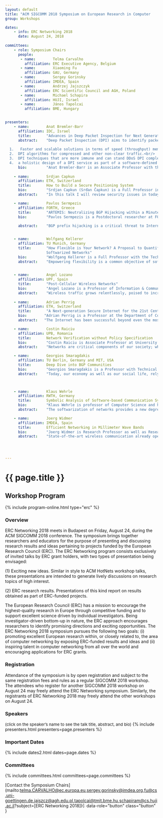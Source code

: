 ```yaml
---
layout: default
title: "ACM SIGCOMM 2018 Symposium on European Research in Computer        Networking (ERC Networking 2018)"
group: Workshops

dates:
    - info: ERC Networking 2018
      date: August 24, 2018
    
committees:
    - role: Symposium Chairs
      people:
       - name:        Telma Carvalho  
         affiliation: ERC Executive Agency, Belgium
       - name:        Xiaoming Fu 
         affiliation: GAU, Germany
       - name:        Sergey Gorinsky
         affiliation: IMDEA, Spain
       - name:        Andrzej Jajszczyk 
         affiliation: ERC Scientific Council and AGH, Poland
       - name:        Michael Schapira 
         affiliation: HUJI, Israel
       - name:        János Tapolcai
         affiliation: BME, Hungary
    

presenters:
    - name:        Anat Bremler-Barr 
      affiliation: IDC, Israel
      title:       "Advances in Deep Packet Inspection for Next Generation Network Devices"
      abstract:    "Deep Packet Inspection (DPI) aims to identify packets that contain a pattern from a large set of known patterns (e.g., codes of viruses etc.). In this talk I will present advanced DPI techniques that overcome and address the following issues related to DPI:<br/>
      
  1.   Faster and scalable solutions in terms of speed (throughput) memory requirements and power consumption.<br/>
  2.  DPI algorithms for compressed and other non-clear traffic.<br/> 
  3.  DPI techniques that are more immune and can stand DDoS DPI complexity attacks.<br/>
  4.  a holistic design of a DPI service as part of a software-defined framework for virtual network functions (VNF). The DPI service supports multi-tenant and presents a significant improvement both in scalability, security and functionality."
      bio:         "Anat Bremler-Barr is an Associate Professor with the School of Computer Science, Interdisciplinary Center, Herzliya, Israel. She received the Ph.D. degree (with distinction) in computer science from Tel Aviv University, Tel Aviv, Israel. In 2001, she co-founded and was the Chief Scientist of Riverhead Networks, Inc., which provided systems to protect from denial-of-service attacks. The company was acquired by Cisco Systems in 2004. She then joined the Interdisciplinary Center, Herzliya, in 2004. In 2011, she co-founded with Prof. David Hay the DEEPNESS lab (funded by an ERC starting grant,  [http://www.deepness-lab.org/](http://www.deepness-lab.org/)) that focuses on designing deep packet inspection for next-generation network devices. Her research interests are in computer networks and network security."
      
    - name:        Srdjan Capkun 
      affiliation: ETH, Switzerland
      title:       How to Build a Secure Positioning System
      bio:         "Srdjan Capkun (Srđan Čapkun) is a Full Professor in the Department of Computer Science, ETH Zurich and Director of the Zurich Information Security and Privacy Center (ZISC). He was born in Split, Croatia. He received his Dipl.Ing. Degree in Electrical Engineering / Computer Science from the University of Split in 1998, and his Ph.D. degree in Communication Systems from EPFL in 2004. Prior to joining ETH Zurich in 2006 he was a postdoctoral researcher in the Networked & Embedded Systems Laboratory (NESL), University of California Los Angeles and an Assistant Professor in the Informatics and Mathematical Modelling Department, Technical University of Denmark (DTU). His research interests are in system and network security. One of his main focus areas is wireless security. He is a co-founder of 3db Access, a company focusing on secure distance measuement and proximity-based access control, and of Sound-Proof a spin-off focusing on usable on-line authentication. In 2016 he received an ERC Consolidator Grant for a project on securing positioning in wireless networks."
      abstract:    "In this talk I will review security issues in today's navigation and close-range positioning systems. I will discuss why GNSS systems like GPS are hard to fully secure. I will then show how a different design of a positioning system can enable secure positioning, but also that this requires solving a set of relevant physical- and logical- layer challenges. Finally I will present a design and implementation of an IR UWB secure distance measurement (distance bounding) system that solves these challenges and enables secure distance measurement and secure positioning in IoT applications. Finally, I will review possible uses of positioning in security applications such as authentication and access control."

    - name:        Pavlos Sermpezis 
      affiliation: FORTH, Greece
      title:       "ARTEMIS: Neutralizing BGP Hijacking within a Minute"
      bio:         "Pavlos Sermpezis is a Postdoctoral researcher at FORTH, Greece, since  September 2015. He received a PhD degree in 2015 from EURECOM / Telecom ParisTech, Sophia-Antipolis, France, and a Diploma of Electrical and Computer Engineering in 2011 from Aristotle University of Thessaloniki, Greece. His research interests are in the areas mobile networks and Internet routing, which he studies both from an analytical and experimental perspective. He is currently working with the INSPIRE group and Prof. Xenofontas Dimitropoulos, and participating in the ERC NetVolution project and the ERC PoC PHILOS project."
      
      abstract:    "BGP prefix hijacking is a critical threat to Internet organizations and users. Despite the availability of several defense approaches (ranging from RPKI to popular third-party services), none of them solves the problem adequately in practice. They suffer from: (i) lack of detection comprehensiveness, allowing sophisticated attackers to evade detection, (ii) limited accuracy, especially in the case of third-party detection, (iii) delayed verification and mitigation of incidents, reaching up to days, and (iv) lack of privacy and of flexibility in post-hijack counteractions, from the side of network operators. In this work, we propose ARTEMIS, a defense approach (a) based on accurate and fast detection operated by the AS itself, leveraging the pervasiveness of publicly available BGP monitoring services and their recent shift towards real-time streaming, thus (b) enabling flexible and fast mitigation of hijacking events. Compared to previous work, our approach combines characteristics desirable to network operators such as comprehensiveness, accuracy, speed, privacy, and flexibility. Finally, we show through real-world experiments that, with the ARTEMIS approach, prefix hijacking can be neutralized within a minute."


    - name:        Wolfgang Kellerer  
      affiliation: TU Munich, Germany
      title:       "How Flexible is Your Network? A Proposal to Quantify Flexibility in
                   Softwarized Networks"
      bio:         "Wolfgang Kellerer is a Full Professor with the Technical University of Munich (TU Munich), Germany, heading the Chair of Communication Networks at the Department of Electrical and Computer Engineering. Before, he was for over ten years with NTT DOCOMO's European Research Laboratories. His last position was head of the research department for wireless communication and mobile networking. His current research focuses on flexible networking based on SDN/NFV and wireless M2M networking towards 5G. He received his Dr.-Ing. degree (Ph.D.) and his Dipl.-Ing. degree (Master) from TU Munich, in 1995 and 2002, respectively. His research resulted in over 200 publications and 35 granted patents. In 2015, he has been awarded with a Consolidator Grant from the European Commission for his project FlexNets: \"Quantifying Flexibility in Communication Networks\". He is a member of ACM, VDE ITG and a Senior Member of IEEE."
      abstract:    "Empowering flexibility is a common objective of softwarized networks based on concepts such as Network Virtualization, Software Defined Networking and Network Function Virtualization. Up to now, flexibility is mainly used as a qualitative advantage for a certain design choice. Moreover, the meaning of flexibility in such qualitative argument is highly varying in the literature since a common understanding of flexibility is missing. In this talk, an approach towards defining flexibility and a proposal for a quantifying measure are presented. Based on this measure, different network designs can be analyzed and compared quantitatively. In our proposal, we refer to flexibility as the timely ability to support new requests that can be, e.g., changes in the requirements or new traffic distributions. Use case studies illustrate how an application of such measure could lead to a better understanding of flexibility. With our proposed flexibility measure, we would like to stimulate the discussion towards a more quantitative analysis of softwarized networks and beyond."

      
    - name:        Angel Lozano 
      affiliation: UPF, Spain
      title:       "Post-Cellular Wireless Networks"
      bio:         "Angel Lozano is a Professor of Information & Communication Technologies at UPF (Universitat Pompeu Fabra). He received the Ph.D. in Electrical Engineering from Stanford University in 1999, worked for Bell Labs (Lucent Technologies, now Nokia) between 1999 and 2008, and served as Adj. Associate Professor of Electrical Engineering at Columbia University between 2005 and 2008. Prof. Lozano is a Fellow of the IEEE and a Highly Cited Author. He has held multiple editorial positions and is actively involved in committees and conference organization tasks for the IEEE. His papers have received several awards, including the 2009 Stephen O. Rice prize to the best paper published in the IEEE Transactions on Communications, the 2016 Fred W. Ellersick prize to the best paper published in the IEEE Communications Magazine, and the 2016 Communications Society & Information Theory Society joint paper award. He holds 15 patens and is also the recipient of an ERC Advanced Grant for the period 2016-2021."
      abstract:    "Wireless traffic grows relentlessly, poised to increase to truly staggering levels. There is a fledging awareness that this challenge can only be fended off by a process of network massification, with two views about it. In a first view, densification is the only strategy through which dramatic improvements can be attained hereafter; this leads to a vision where base stations become tiny and exceedingly abundant. A second view is built on the idea of dramatically scaling the number of colocated antennas per base station, from the current handful to possibly hundreds. Since neither form of massification can by itself resolve the challenge facing wireless systems, the two forms will have to end up coexisting. Reconciling these two forms of massification and enabling a truly phenomenal scaling calls for an entirely new architecture where cells and physical base stations become things of the past, replaced by dynamically defined virtual base stations. The signal processing needs to shift away from base stations, which become deconstructed, so as to gather at new places. In this talk, we discuss the implications of this leap in the evolution of wireless networks, and the research challenges that it poses."
      
    - name:        Adrian Perrig 
      affiliation: ETH, Switzerland 
      title:       "A Next-generation Secure Internet for the 21st Century"
      bio:        "Adrian Perrig is a Professor at the Department of Computer Science at ETH Zürich, Switzerland, where he leads the network security group. He is also a Distinguished Fellow at CyLab, and an Adjunct Professor of Electrical and Computer Engineering, and Engineering and Public Policy at Carnegie Mellon University. From 2002 to 2012, he was a Professor of Electrical and Computer Engineering, Engineering and Public Policy, and Computer Science (courtesy) at Carnegie Mellon University, becoming Full Professor in 2009. From 2007 to 2012, he served as the technical director for Carnegie Mellon's Cybersecurity Laboratory (CyLab). He earned his MS and PhD degrees in Computer Science from Carnegie Mellon University, and spent three years during his PhD at the University of California at Berkeley. He received his BSc degree in Computer Engineering from EPFL. Adrian's research revolves around building secure systems -- in particular his group is working on the SCION secure Internet architecture.<br/>He is a recipient of the NSF CAREER award in 2004, IBM faculty fellowships in 2004 and 2005, the Sloan research fellowship in 2006, the Security 7 award in the category of education by the Information Security Magazine in 2009, the Benjamin Richard Teare teaching award in 2011, the ACM SIGSAC Outstanding Innovation Award in 2013. He is an IEEE senior member and became an ACM Fellow in 2017."
      abstract:   "The Internet has been successful beyond even the most optimistic expectations. It permeates and intertwines with almost all aspects of our society and economy. The success of the Internet has created a dependency on communication as many of the processes underpinning the foundations of modern society would grind to a halt should communication become unavailable. However, much to our dismay, the current state of safety and availability of the Internet is far from commensurate given its importance.<br/>Although we cannot conclusively determine what the impact of a 1-day, or 1-week outage of Internet connectivity on our society would be, anecdotal evidence indicates that even short outages have a profound negative impact on society, businesses, and government. Unfortunately, the Internet has not been designed for high availability in the face of malicious actions by adversaries. Recent patches to improve Internet security and availability  have been constrained by the current Internet architecture, business models, and legal aspects. Moreover, there are fundamental design decisions of the current Internet that inherently complicate secure operation.<br/>Given the diverse nature of constituents in today's Internet, another important challenge is how to scale authentication of entities (e.g., AS  ownership for routing, name servers for DNS, or domains for TLS) to a global environment. Currently prevalent PKI models (monopoly and oligarchy) do not scale globally because mutually distrusting entities cannot agree on a single trust root, and because everyday users cannot evaluate the trustworthiness of each of the many root CAs in their browsers.<br/> To address these issues, we propose SCION, a next-generation Internet architecture that is secure, available, and offers privacy by design; that provides incentives for a transition to the new architecture; and that considers economic and policy issues at the design stage. We have implemented SCION and deployed it in the production networks of 2 ISPs."

    - name:        Costin Raiciu
      affiliation: UPB, Romania
      title:       Network Verification without Policy Specification
      bio:         "Costin Raiciu is Associate Professor at University Politehnica of Bucharest where he leads the Netsys group. Costin finished his PhD at UCL in 2011. His current research focus is on network verification. In his past work, Costin was one of the main people behind the development, implementation and standardization of Multipath TCP, a protocol that is now deployed by Apple and Samsung on their mobile devices. Recently, Costin worked on NDP, which is a radical redesign of the datacenter networking stack (Sigcomm 2017)."
      abstract:    "Networks are critical components of our society; when they fail, they cause massive disruption. Network verification analyzes snapshots of network data planes to decide if the network as a whole behaves according to some predefined policy. Despite massive advances in network verification recently, specifying the policy a network should obbey is far from easy, and this is one of the resons why network verificaiton has not been adopted widely. <br/>In this work we will discuss how one can verify certain forms of network correctness without requiring explicit policies. In both approaches, our aim is to find behaviours that are obviously wrong, and flag them to the user:<br/>1. Verifying P4 programs: we show how we can use exhaustive symbolic execution to find memory bugs, encapsulation and decapsulation bugs, implicit processing, parser problems in all the P4 programs that are available publicly, with modest runtimes.<br/>2. Equivalence: in many cases, two dataplane programs are meant to behave similarly. For instance, an abstract network configuration is specified by tenants in datacenters (e.g. in Openstack) and the cloud software translates this to a dataplane configuration that is deployed (e.g. via Openflow and iptables rules). We show how we can automatically check the equivalence of two network data planes, and how we have used this approach to find several bugs in Neutron, Openstack¹s networking driver."

    - name:        Georgios Smaragdakis
      affiliation: TU Berlin, Germany and MIT, USA
      title:       Deep Dive into BGP Communities
      bio:         "Georgios Smaragdakis is a Professor with Technical University (TU) Berlin, a research affiliate with the Massachusetts Institute of Technology (MIT) Computer Science and Artificial Intelligent Laboratory (CSAIL) and the MIT Internet Policy Research Initiative (IPRI), and a research collaborator with Akamai Technologies. From 2014-2017 he was a Marie Curie fellow at the MIT CSAIL. From 2008-2014 he acted as Senior Researcher at Deutsche Telekom Laboratories and the Technical University of Berlin. In 2008 he was a research intern at Telefonica Research. He earned the Ph.D. degree in Computer Science from Boston University in 2009 and the Diploma in Electronic and Computer Engineering from the Technical University of Crete. His research interests include the measurement, performance analysis, and optimization of content distribution systems on the Internet, as well as economic, peering, resilience, collaboration, and policy aspects of content delivery, and Internet, Web, and content delivery analytics. George's research was awarded a European Research Council Starting Grant Award (2015), a Marie Curie International Outgoing Fellowship (2013), and best paper awards at IEEE INFOCOM (2017), ACM IMC (2016 and 2011) and ACM CoNEXT (2015)."
      abstract:    "Today, our economy as well as our social life, rely on the smooth and uninterrupted operation of the Internet. To cope with the increasing complexity of inter-networking, network operators rely on advanced traffic engineering techniques, such as BGP communities, i.e., meta-information regarding prefix announcements. In this talk, I show that, indeed, the use of BGP communities is on the rise, but more importantly, it provides an excellent, yet unexplored, source of information to assess the state and health of the Internet. In particular, I show how we utilized BGP communities as a crowd-sourcing mechanism to: (i) detect outages at critical peering infrastructures and pinpoint the epicenter of the outage at the level of a building, (ii) detect mitigation of distributed denial of service, and (iii) infer network policies and assess the level of collaboration among networks. I conclude my talk by presenting shortcomings of the use of BGP communities and suggest ways to overcome them via better coordination of all the involved stakeholders."


      
    - name:        Klaus Wehrle
      affiliation: RWTH, Germany
      title:       Symbolic Analysis of Software-based Communication Systems
      bio:         "Klaus Wehrle is professor of Computer Science and head of the Chair of Communication and Distributed Systems at RWTH Aachen University, Germany. He received his Diploma and PhD degrees from University of Karlsruhe (now KIT). From 2002 till 2003, Klaus was postdoctoral researcher at the International Computer Science Institute at University of California at Berkeley. In 2004 he was awarded a DFG Emmy Noether (starting) grant and established a junior research group on Protocol Engineering and Distributed Systems at University of Tübingen. In 2006, he joined RWTH Aachen University as associate professor, since 2010 as full professor. His research activities are focused on (but not limited to) engineering of networking protocols, (formal) methods for protocol engineering and network analysis, network simulation, reliable communication software as well as all operating system issues of networking."
      abstract:    "The softwarization of networks provides a new degree of flexibility in network operation. But its software components can result in unexpected runtime performance and erratic network behavior. This challenges the deployment of flexible software functions, so-called Network Functions (NF), in performance critical (core) networks.<br/>To address this challenge, we propose Symbolic Execution as a rigorous and effective methodology enabling a qualitative and quantitative analysis of Network Functions, before deployment.<br/>The talk shows how symbolic analysis methods can be applied in various aspects of networked systems, how the computational challenges can be tackled and that very insidious bugs can be discovered in widely used software."

    - name:        Joerg Widmer 
      affiliation: IMDEA, Spain 
      title:       Efficient Networking in Millimeter Wave Bands
      bio:         "Joerg Widmer is Research Professor as well as Research Director of IMDEA Networks in Madrid, Spain. His research focuses on wireless networks, ranging from extremely high frequency millimeter-wave communication and MAC layer design to mobile network architectures. From 2005 to 2010, he was manager of the Ubiquitous Networking Research Group at DOCOMO Euro-Labs in Munich, Germany, leading several projects in the area of mobile and cellular networks. Before, he worked as post-doctoral researcher at EPFL, Switzerland on ultra-wide band communication and network coding. He was a visiting researcher at the International Computer Science Institute in Berkeley, USA, University College London, UK, and TU Darmstadt, Germany. Joerg Widmer authored more than 150 conference and journal papers and three IETF RFCs, and holds 13 patents. He serves or served on the editorial board of IEEE Transactions on Mobile Computing, IEEE Transactions on Communications, Elsevier Computer Networks and the program committees of several major conferences. He was awarded an ERC consolidator grant, the Friedrich Wilhelm Bessel Research Award of the Alexander von Humboldt Foundation, Mercator Fellowship of the German Research Foundation, a Spanish Ramon y Cajal grant, as well as seven best paper awards. He is senior member of IEEE and ACM."
      abstract:    "State-of-the-art wireless communication already operates close to Shannon capacity and one of the most promising options to further increase data rates is to increase the communication bandwidth. Very high bandwidth channels are only available in the extremely high frequency part of the radio spectrum, the millimeter wave band (mm-wave). Upcoming communication technologies, such as IEEE 802.11ad, are already starting to exploit this part of the radio spectrum to achieve data rates of several GBit/s. However, communication at such high frequencies also suffers from high attenuation and signal absorption, often restricting communication to line-of-sight (LOS) scenarios and requiring the use of highly directional antennas. This in turn requires a radical rethinking of wireless network design. On the one hand side, such channels experience little interference, allowing for a high degree of spatial reuse and potentially simpler MAC and interference management mechanisms. On the other hand, such an environment is extremely dynamic and channels may appear and disappear over very short time intervals, in particular for mobile devices. It is essential to take these characteristics into account to turn a collection of such very high speed but brittle links into an efficient, low latency, and reliable network. This talk will highlight some of the challenges of and possible approaches for mm-wave networking."

      


---
```


# {{ page.title }}

## Workshop Program

{% include program-online.html type="erc" %}

### Overview
ERC Networking 2018 meets in Budapest on Friday, August 24, during the ACM
SIGCOMM 2018 conference. The symposium brings together researchers and
educators for the purpose of presenting and discussing research results and
ideas pertaining to projects funded by the European Research Council (ERC).
The ERC Networking program consists exclusively of invited talks by ERC
grant holders, with two types of presentation being envisaged:

(1) Exciting new ideas. Similar in style to ACM HotNets workshop talks,
these presentations are intended to generate lively discussions on research
topics of high interest. 

(2) ERC research results. Presentations of this kind report on results
obtained as part of ERC-funded projects.

The European Research Council (ERC) has a mission to encourage the
highest-quality research in Europe through competitive funding and to
support excellent science driven by individual investigators. Being
investigator-driven bottom-up in nature, the ERC approach encourages
researchers to identify promising directions and exciting opportunities. The
ERC Networking 2018 symposium pursues the following two goals: (i) promoting
excellent European research within, or closely related to, the area of
computer networking by exposing ERC-funded results and ideas and (ii)
inspiring talent in computer networking from all over the world and
encouraging applications for ERC grants.

### Registration
Attendance of the symposium is by open registration and subject to the same
registration fees and rules as a regular SIGCOMM 2018 workshop. The
attendees who register for another SIGCOMM 2018 workshop on August 24 may
freely attend the ERC Networking symposium. Similarly, the registrants of
ERC Networking 2018 may freely attend the other workshops on August 24.

### Speakers
<span style="font-size:10pt">(click on the speaker’s name to see the talk title, abstract, and bio)</span>
{% include presenters.html presenters=page.presenters %}

### Important Dates

{% include dates2.html dates=page.dates %}


### Committees

{% include committees.html committees=page.committees %}

[Contact the Symposium Chairs](mailto:telma.CARVALHO@ec.europa.eu,sergey.gorinsky@imdea.org,fu@cs.uni-goettingen.de,jajszcz@agh.edu.pl,tapolcai@tmit.bme.hu,schapiram@cs.huji.ac.il?subject=[ERC Networking 2018]){: data-role="button" class="button" }